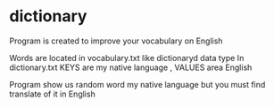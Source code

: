 # dictionary
Program is created to improve your vocabulary on English

Words are located in vocabulary.txt like dictionaryd data type
In dictionary.txt KEYS are my native language , VALUES area English

Program show us random word my native language but you must find translate of it in English
